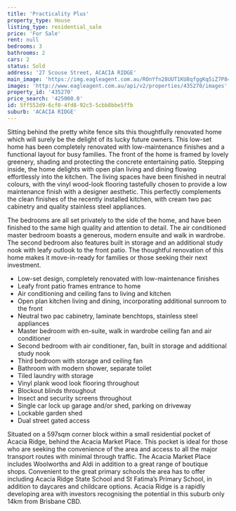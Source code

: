 ```yaml
---
title: 'Practicality Plus'
property_type: House
listing_type: residential_sale
price: 'For Sale'
rent: null
bedrooms: 3
bathrooms: 2
cars: 2
status: Sold
address: '27 Scouse Street, ACACIA RIDGE'
main_image: 'https://img.eagleagent.com.au/ROnYfn28UUT1KU8qfggKq5iZ7P8=/1280x854/smart/https://s3-us-west-2.amazonaws.com/eagleagent-orig/images/6822500/130397786-image-M.jpg'
images: 'http://www.eagleagent.com.au/api/v2/properties/435270/images'
property_id: '435270'
price_search: '425000.0'
id: 5ff552d9-6cf0-4fd8-92c5-5cbb8bbe5ffb
suburb: 'ACACIA RIDGE'
---
```

Sitting behind the pretty white fence sits this thoughtfully renovated home which will surely be the delight of its lucky future owners. This low-set home has been completely renovated with low-maintenance finishes and a functional layout for busy families. The front of the home is framed by lovely greenery, shading and protecting the concrete entertaining patio. Stepping inside, the home delights with open plan living and dining flowing effortlessly into the kitchen. The living spaces have been finished in neutral colours, with the vinyl wood-look flooring tastefully chosen to provide a low maintenance finish with a designer aesthetic. This perfectly complements the clean finishes of the recently installed kitchen, with cream two pac cabinetry and quality stainless steel appliances.

The bedrooms are all set privately to the side of the home, and have been finished to the same high quality and attention to detail. The air conditioned master bedroom boasts a generous, modern ensuite and walk in wardrobe. The second bedroom also features built in storage and an additional study nook with leafy outlook to the front patio. The thoughtful renovation of this home makes it move-in-ready for families or those seeking their next investment.

*  Low-set design, completely renovated with low-maintenance finishes
*  Leafy front patio frames entrance to home
*  Air conditioning and ceiling fans to living and kitchen
*  Open plan kitchen living and dining, incorporating additional sunroom to the front
*  Neutral two pac cabinetry, laminate benchtops, stainless steel appliances
*  Master bedroom with en-suite, walk in wardrobe ceiling fan and air conditioner
*  Second bedroom with air conditioner, fan, built in storage and additional study nook
*  Third bedroom with storage and ceiling fan
*  Bathroom with modern shower, separate toilet
*  Tiled laundry with storage
*  Vinyl plank wood look flooring throughout
*  Blockout blinds throughout
*  Insect and security screens throughout
*  Single car lock up garage and/or shed, parking on driveway
*  Lockable garden shed
*  Dual street gated access

Situated on a 597sqm corner block within a small residential pocket of Acacia Ridge, behind the Acacia Market Place. This pocket is ideal for those who are seeking the convenience of the area and access to all the major transport routes with minimal through traffic. The Acacia Market Place includes Woolworths and Aldi in addition to a great range of boutique shops. Convenient to the great primary schools the area has to offer including Acacia Ridge State School and St Fatima’s Primary School, in addition to daycares and childcare options. Acacia Ridge is a rapidly developing area with investors recognising the potential in this suburb only 14km from Brisbane CBD.